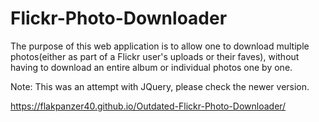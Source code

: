 # Flickr-Photo-Downloader

The purpose of this web application is to allow one to download multiple photos(either as part of a Flickr user's uploads or their faves), without having to download an entire album or individual photos one by one.

Note: This was an attempt with JQuery, please check the newer version.

https://flakpanzer40.github.io/Outdated-Flickr-Photo-Downloader/
